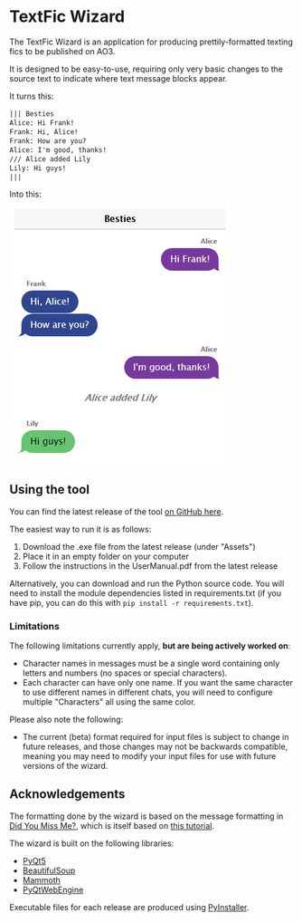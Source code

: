 # TextFic Wizard
The TextFic Wizard is an application for producing prettily-formatted texting 
fics to be published on AO3.  

It is designed to be easy-to-use, requiring only very basic changes to the 
source text to indicate where text message blocks appear.

It turns this:  

    ||| Besties
    Alice: Hi Frank!
    Frank: Hi, Alice!
    Frank: How are you?
    Alice: I'm good, thanks!
    /// Alice added Lily
    Lily: Hi guys!
    |||

Into this:  
![Example image](example.png)

## Using the tool
  
You can find the latest release of the tool 
[on GitHub here](https://github.com/settifora/textficwizard/releases).

The easiest way to run it is as follows:
1. Download the .exe file from the latest release (under "Assets")
2. Place it in an empty folder on your computer
3. Follow the instructions in the UserManual.pdf from the latest release  

Alternatively, you can download and run the Python source code. You will need to
install the module dependencies listed in requirements.txt (if you have pip, you
can do this with `pip install -r requirements.txt`).

### Limitations
The following limitations currently apply, **but are being actively worked on**:
* Character names in messages must be a single word containing only letters and 
numbers (no spaces or special characters).
* Each character can have only one name. If you want the same character to use 
different names in different chats, you will need to configure multiple 
"Characters" all using the same color.

Please also note the following:
* The current (beta) format required for input files is subject to change in 
future releases, and those changes may not be backwards compatible, meaning you 
may need to modify your input files for use with future versions of the wizard.

## Acknowledgements
The formatting done by the wizard is based on the message formatting in 
[Did You Miss Me?](https://archiveofourown.org/works/36253849/chapters/90375916),
which is itself based on
[this tutorial](https://archiveofourown.org/works/6434845/chapters/14729722).

The wizard is built on the following libraries:
* [PyQt5](https://pypi.org/project/PyQt5/)
* [BeautifulSoup](https://pypi.org/project/beautifulsoup4/)
* [Mammoth](https://pypi.org/project/mammoth/)
* [PyQtWebEngine](https://pypi.org/project/PyQtWebEngine/)

Executable files for each release are produced using [PyInstaller](https://pypi.org/project/pyinstaller/).

